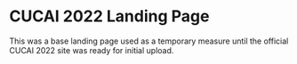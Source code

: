 # CUCAI 2022 Landing Page
This was a base landing page used as a temporary measure until the official CUCAI 2022 site was ready for initial upload.
